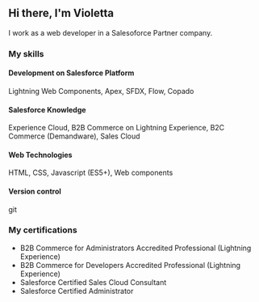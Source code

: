 ## Hi there, I'm Violetta

I work as a web developer in a Salesoforce Partner company. 

### My skills

#### Development on Salesforce Platform
Lightning Web Components, Apex, SFDX, Flow, Copado

#### Salesforce Knowledge
Experience Cloud, B2B Commerce on Lightning Experience, B2C Commerce (Demandware), Sales Cloud

#### Web Technologies
HTML, CSS, Javascript (ES5+), Web components

#### Version control
git

### My certifications

- B2B Commerce for Administrators Accredited Professional (Lightning Experience)
- B2B Commerce for Developers Accredited Professional (Lightning Experience)
- Salesforce Certified Sales Cloud Consultant
- Salesforce Certified Administrator
